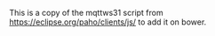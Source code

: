 This is a copy of the mqttws31 script from https://eclipse.org/paho/clients/js/ to add it on bower.
